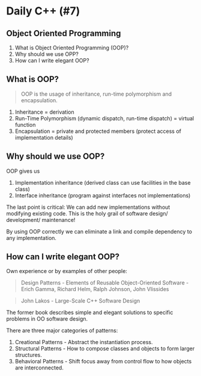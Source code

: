 # Daily C++ (#7)

## Object Oriented Programming

1. What is Object Oriented Programming (OOP)?
2. Why should we use OPP?
3. How can I write elegant OOP?

## What is OOP?

> OOP is the usage of inheritance, run-time polymorphism and encapsulation.

1. Inheritance = derivation
2. Run-Time Polymorphism (dynamic dispatch, run-time dispatch) = virtual
   function
3. Encapsulation = private and protected members (protect access of
   implementation details)

## Why should we use OOP?

OOP gives us

1. Implementation inheritance (derived class can use facilities in the base
   class)
2. Interface inheritance (program against interfaces not implementations)

The last point is critical: We can add new implementations without modifying
existing code. This is the holy grail of software design/ development/
maintenance!

By using OOP correctly we can eliminate a link and compile dependency to any
implementation.

## How can I write elegant OOP?

Own experience or by examples of other people:

> Design Patterns - Elements of Reusable Object-Oriented Software - Erich
> Gamma, Richard Helm, Ralph Johnson, John Vlissides

> John Lakos - Large-Scale C++ Software Design

The former book describes simple and elegant solutions to specific problems in
OO software design. 

There are three major categories of patterns:

  1. Creational Patterns - Abstract the instantiation process.
  2. Structural Patterns - How to compose classes and objects to form larger
     structures. 
  3. Behavioral Patterns - Shift focus away from control flow to how objects
     are interconnected.
